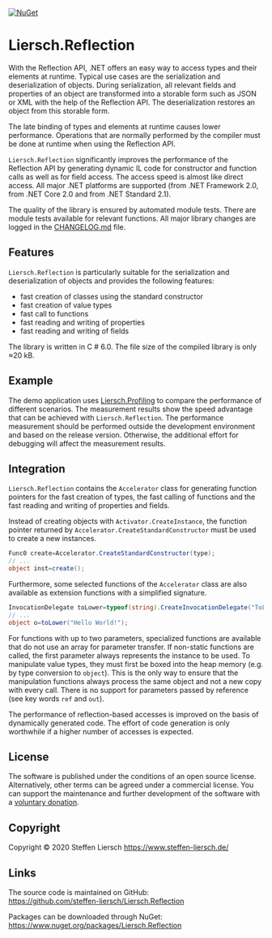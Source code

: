 [![NuGet](https://img.shields.io/nuget/v/Liersch.Reflection.svg)](https://www.nuget.org/packages/Liersch.Reflection)

# Liersch.Reflection

With the Reflection API, .NET offers an easy way to access types and their elements at runtime. Typical use cases are the serialization and deserialization of objects. During serialization, all relevant fields and properties of an object are transformed into a storable form such as JSON or XML with the help of the Reflection API. The deserialization restores an object from this storable form.

The late binding of types and elements at runtime causes lower performance. Operations that are normally performed by the compiler must be done at runtime when using the Reflection API.

`Liersch.Reflection` significantly improves the performance of the Reflection API by generating dynamic IL code for constructor and function calls as well as for field access. The access speed is almost like direct access. All major .NET platforms are supported (from .NET Framework 2.0, from .NET Core 2.0 and from .NET Standard 2.1).

The quality of the library is ensured by automated module tests. There are module tests available for relevant functions. All major library changes are logged in the [CHANGELOG.md](https://github.com/steffen-liersch/Liersch.Reflection/blob/main/CHANGELOG.md) file.

## Features

`Liersch.Reflection` is particularly suitable for the serialization and deserialization of objects and provides the following features:

- fast creation of classes using the standard constructor
- fast creation of value types
- fast call to functions
- fast reading and writing of properties
- fast reading and writing of fields

The library is written in C # 6.0. The file size of the compiled library is only ≈20 kB.

## Example

The demo application uses [Liersch.Profiling](https://github.com/steffen-liersch/Liersch.Profiling) to compare the performance of different scenarios. The measurement results show the speed advantage that can be achieved with `Liersch.Reflection`. The performance measurement should be performed outside the development environment and based on the release version. Otherwise, the additional effort for debugging will affect the measurement results.

## Integration

`Liersch.Reflection` contains the `Accelerator` class for generating function pointers for the fast creation of types, the fast calling of functions and the fast reading and writing of properties and fields.

Instead of creating objects with `Activator.CreateInstance`, the function pointer returned by `Accelerator.CreateStandardConstructor` must be used to create a new instances.

```cs
Func0 create=Accelerator.CreateStandardConstructor(type);
// ...
object inst=create();
```

Furthermore, some selected functions of the `Accelerator` class are also available as extension functions with a simplified signature.

```cs
InvocationDelegate toLower=typeof(string).CreateInvocationDelegate("ToLowerInvariant");
// ...
object o=toLower("Hello World!");
```

For functions with up to two parameters, specialized functions are available that do not use an array for parameter transfer. If non-static functions are called, the first parameter always represents the instance to be used. To manipulate value types, they must first be boxed into the heap memory (e.g. by type conversion to `object`). This is the only way to ensure that the manipulation functions always process the same object and not a new copy with every call. There is no support for parameters passed by reference (see key words `ref` and `out`).

The performance of reflection-based accesses is improved on the basis of dynamically generated code. The effort of code generation is only worthwhile if a higher number of accesses is expected.

## License

The software is published under the conditions of an open source license. Alternatively, other terms can be agreed under a commercial license. You can support the maintenance and further development of the software with a [voluntary donation](https://www.paypal.com/cgi-bin/webscr?cmd=_s-xclick&hosted_button_id=NVXEQCNGJFK92).

## Copyright

Copyright © 2020 Steffen Liersch
https://www.steffen-liersch.de/

## Links

The source code is maintained on GitHub:  
https://github.com/steffen-liersch/Liersch.Reflection

Packages can be downloaded through NuGet:  
https://www.nuget.org/packages/Liersch.Reflection
